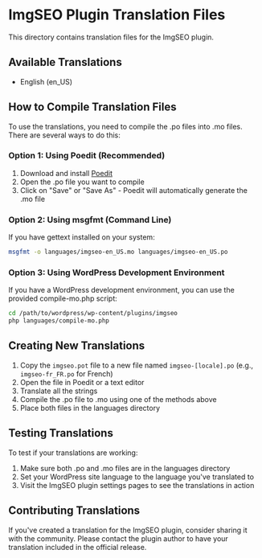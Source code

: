 # ImgSEO Plugin Translation Files

This directory contains translation files for the ImgSEO plugin.

## Available Translations

- English (en_US)

## How to Compile Translation Files

To use the translations, you need to compile the .po files into .mo files. There are several ways to do this:

### Option 1: Using Poedit (Recommended)

1. Download and install [Poedit](https://poedit.net/)
2. Open the .po file you want to compile
3. Click on "Save" or "Save As" - Poedit will automatically generate the .mo file

### Option 2: Using msgfmt (Command Line)

If you have gettext installed on your system:

```bash
msgfmt -o languages/imgseo-en_US.mo languages/imgseo-en_US.po
```

### Option 3: Using WordPress Development Environment

If you have a WordPress development environment, you can use the provided compile-mo.php script:

```bash
cd /path/to/wordpress/wp-content/plugins/imgseo
php languages/compile-mo.php
```

## Creating New Translations

1. Copy the `imgseo.pot` file to a new file named `imgseo-[locale].po` (e.g., `imgseo-fr_FR.po` for French)
2. Open the file in Poedit or a text editor
3. Translate all the strings
4. Compile the .po file to .mo using one of the methods above
5. Place both files in the languages directory

## Testing Translations

To test if your translations are working:

1. Make sure both .po and .mo files are in the languages directory
2. Set your WordPress site language to the language you've translated to
3. Visit the ImgSEO plugin settings pages to see the translations in action

## Contributing Translations

If you've created a translation for the ImgSEO plugin, consider sharing it with the community. Please contact the plugin author to have your translation included in the official release.
